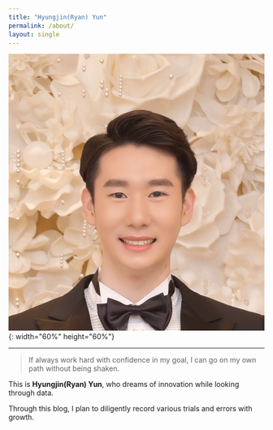 ```yaml
---
title: "Hyungjin(Ryan) Yun"
permalink: /about/
layout: single
---
```


  
  
![jpg](/assets/images/IMG_8667.JPG "내사진"){: width="60%" height="60%"}  

---

> If always work hard with confidence in my goal, I can go on my own path without being shaken. 
  
This is **Hyungjin(Ryan) Yun**, who dreams of innovation while looking through data.
  
Through this blog, I plan to diligently record various trials and errors with growth. 






